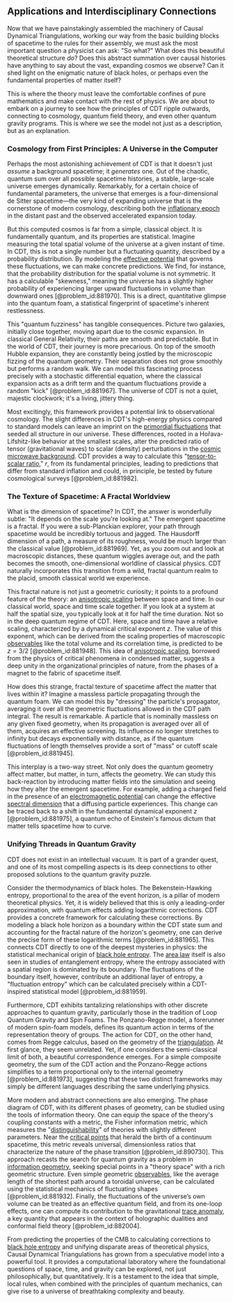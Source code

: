 ## Applications and Interdisciplinary Connections

Now that we have painstakingly assembled the machinery of Causal Dynamical Triangulations, working our way from the basic building blocks of spacetime to the rules for their assembly, we must ask the most important question a physicist can ask: "So what?" What does this beautiful theoretical structure *do*? Does this abstract summation over causal histories have anything to say about the vast, expanding cosmos we observe? Can it shed light on the enigmatic nature of black holes, or perhaps even the fundamental properties of matter itself?

This is where the theory must leave the comfortable confines of pure mathematics and make contact with the rest of physics. We are about to embark on a journey to see how the principles of CDT ripple outwards, connecting to cosmology, quantum field theory, and even other quantum gravity programs. This is where we see the model not just as a description, but as an explanation.

### Cosmology from First Principles: A Universe in the Computer

Perhaps the most astonishing achievement of CDT is that it doesn't just *assume* a background spacetime; it *generates* one. Out of the chaotic, quantum sum over all possible spacetime histories, a stable, large-scale universe emerges dynamically. Remarkably, for a certain choice of fundamental parameters, the universe that emerges is a four-dimensional de Sitter spacetime—the very kind of expanding universe that is the cornerstone of modern cosmology, describing both the [inflationary epoch](@article_id:161148) in the distant past and the observed accelerated expansion today.

But this computed cosmos is far from a simple, classical object. It is fundamentally quantum, and its properties are statistical. Imagine measuring the total spatial volume of the universe at a given instant of time. In CDT, this is not a single number but a fluctuating quantity, described by a probability distribution. By modeling the [effective potential](@article_id:142087) that governs these fluctuations, we can make concrete predictions. We find, for instance, that the probability distribution for the spatial volume is not symmetric. It has a calculable "skewness," meaning the universe has a slightly higher probability of experiencing larger upward fluctuations in volume than downward ones [@problem_id:881970]. This is a direct, quantitative glimpse into the quantum foam, a statistical fingerprint of spacetime's inherent restlessness.

This "quantum fuzziness" has tangible consequences. Picture two galaxies, initially close together, moving apart due to the cosmic expansion. In classical General Relativity, their paths are smooth and predictable. But in the world of CDT, their journey is more precarious. On top of the smooth Hubble expansion, they are constantly being jostled by the microscopic fizzing of the quantum geometry. Their separation does not grow smoothly but performs a random walk. We can model this fascinating process precisely with a stochastic differential equation, where the classical expansion acts as a drift term and the quantum fluctuations provide a random "kick" [@problem_id:881967]. The universe of CDT is not a quiet, majestic clockwork; it's a living, jittery thing.

Most excitingly, this framework provides a potential link to observational cosmology. The slight differences in CDT's high-energy physics compared to standard models can leave an imprint on the [primordial fluctuations](@article_id:157972) that seeded all structure in our universe. These differences, rooted in a Hořava-Lifshitz-like behavior at the smallest scales, alter the predicted ratio of tensor (gravitational waves) to scalar (density) perturbations in the [cosmic microwave background](@article_id:146020). CDT provides a way to calculate this "[tensor-to-scalar ratio](@article_id:158879)," $r$, from its fundamental principles, leading to predictions that differ from standard inflation and could, in principle, be tested by future cosmological surveys [@problem_id:881982].

### The Texture of Spacetime: A Fractal Worldview

What is the dimension of spacetime? In CDT, the answer is wonderfully subtle: "It depends on the scale you're looking at." The emergent spacetime is a fractal. If you were a sub-Planckian explorer, your path through spacetime would be incredibly tortuous and jagged. The Hausdorff dimension of a path, a measure of its roughness, would be much larger than the classical value [@problem_id:881969]. Yet, as you zoom out and look at macroscopic distances, these quantum wiggles average out, and the path becomes the smooth, one-dimensional worldline of classical physics. CDT naturally incorporates this transition from a wild, fractal quantum realm to the placid, smooth classical world we experience.

This fractal nature is not just a geometric curiosity; it points to a profound feature of the theory: an [anisotropic scaling](@article_id:260983) between space and time. In our classical world, space and time scale together. If you look at a system at half the spatial size, you typically look at it for half the time duration. Not so in the deep quantum regime of CDT. Here, space and time have a relative scaling, characterized by a dynamical critical exponent $z$. The value of this exponent, which can be derived from the scaling properties of macroscopic [observables](@article_id:266639) like the total volume and its correlation time, is predicted to be $z=3/2$ [@problem_id:881948]. This idea of [anisotropic scaling](@article_id:260983), borrowed from the physics of critical phenomena in condensed matter, suggests a deep unity in the organizational principles of nature, from the phases of a magnet to the fabric of spacetime itself.

How does this strange, fractal texture of spacetime affect the matter that lives within it? Imagine a massless particle propagating through the quantum foam. We can model this by "dressing" the particle's propagator, averaging it over all the geometric fluctuations allowed in the CDT path integral. The result is remarkable. A particle that is nominally massless on any given fixed geometry, when its propagation is averaged over all of them, acquires an effective screening. Its influence no longer stretches to infinity but decays exponentially with distance, as if the quantum fluctuations of length themselves provide a sort of "mass" or cutoff scale [@problem_id:881945].

This interplay is a two-way street. Not only does the quantum geometry affect matter, but matter, in turn, affects the geometry. We can study this back-reaction by introducing matter fields into the simulation and seeing how they alter the emergent spacetime. For example, adding a charged field in the presence of an [electromagnetic potential](@article_id:264322) can change the effective [spectral dimension](@article_id:189429) that a diffusing particle experiences. This change can be traced back to a shift in the fundamental dynamical exponent $z$ [@problem_id:881975], a quantum echo of Einstein's famous dictum that matter tells spacetime how to curve.

### Unifying Threads in Quantum Gravity

CDT does not exist in an intellectual vacuum. It is part of a grander quest, and one of its most compelling aspects is its deep connections to other proposed solutions to the quantum gravity puzzle.

Consider the thermodynamics of black holes. The Bekenstein-Hawking entropy, proportional to the area of the event horizon, is a pillar of modern theoretical physics. Yet, it is widely believed that this is only a leading-order approximation, with quantum effects adding logarithmic corrections. CDT provides a concrete framework for calculating these corrections. By modeling a black hole horizon as a boundary within the CDT state sum and accounting for the fractal nature of the horizon's geometry, one can derive the precise form of these logarithmic terms [@problem_id:881965]. This connects CDT directly to one of the deepest mysteries in physics: the statistical mechanical origin of [black hole entropy](@article_id:149338). The [area law](@article_id:145437) itself is also seen in studies of entanglement entropy, where the entropy associated with a spatial region is dominated by its boundary. The fluctuations of the boundary itself, however, contribute an additional layer of entropy, a "fluctuation entropy" which can be calculated precisely within a CDT-inspired statistical model [@problem_id:881959].

Furthermore, CDT exhibits tantalizing relationships with other discrete approaches to quantum gravity, particularly those in the tradition of Loop Quantum Gravity and Spin Foams. The Ponzano-Regge model, a forerunner of modern spin-foam models, defines its quantum action in terms of the representation theory of groups. The action for CDT, on the other hand, comes from Regge calculus, based on the geometry of the [triangulation](@article_id:271759). At first glance, they seem unrelated. Yet, if one considers the semi-classical limit of both, a beautiful correspondence emerges. For a simple composite geometry, the sum of the CDT action and the Ponzano-Regge actions simplifies to a term proportional only to the internal geometry [@problem_id:881973], suggesting that these two distinct frameworks may simply be different languages describing the same underlying physics.

More modern and abstract connections are also emerging. The phase diagram of CDT, with its different phases of geometry, can be studied using the tools of information theory. One can equip the space of the theory's coupling constants with a metric, the Fisher information metric, which measures the "[distinguishability](@article_id:269395)" of theories with slightly different parameters. Near the [critical points](@article_id:144159) that herald the birth of a continuum spacetime, this metric reveals universal, dimensionless ratios that characterize the nature of the phase transition [@problem_id:890730]. This approach recasts the search for quantum gravity as a problem in [information geometry](@article_id:140689), seeking special points in a "theory space" with a rich geometric structure. Even simple geometric [observables](@article_id:266639), like the average length of the shortest path around a toroidal universe, can be calculated using the statistical mechanics of fluctuating shapes [@problem_id:881932]. Finally, the fluctuations of the universe’s own volume can be treated as an effective quantum field, and from its one-loop effects, one can compute its contribution to the gravitational [trace anomaly](@article_id:150252), a key quantity that appears in the context of holographic dualities and conformal field theory [@problem_id:882004].

From predicting the properties of the CMB to calculating corrections to [black hole entropy](@article_id:149338) and unifying disparate areas of theoretical physics, Causal Dynamical Triangulations has grown from a speculative model into a powerful tool. It provides a computational laboratory where the foundational questions of space, time, and gravity can be explored, not just philosophically, but quantitatively. It is a testament to the idea that simple, local rules, when combined with the principles of quantum mechanics, can give rise to a universe of breathtaking complexity and beauty.